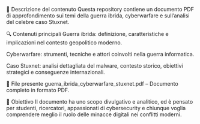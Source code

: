 📘 Descrizione del contenuto
Questa repository contiene un documento PDF di approfondimento sui temi della guerra ibrida, cyberwarfare e sull’analisi del celebre caso Stuxnet.

🔍 Contenuti principali
Guerra ibrida: definizione, caratteristiche e implicazioni nel contesto geopolitico moderno.

Cyberwarfare: strumenti, tecniche e attori coinvolti nella guerra informatica.

Caso Stuxnet: analisi dettagliata del malware, contesto storico, obiettivi strategici e conseguenze internazionali.

📄 File presente
guerra_ibrida_cyberwarfare_stuxnet.pdf – Documento completo in formato PDF.

🧠 Obiettivo
Il documento ha uno scopo divulgativo e analitico, ed è pensato per studenti, ricercatori, appassionati di cybersecurity e chiunque voglia comprendere meglio il ruolo delle minacce digitali nei conflitti moderni.
